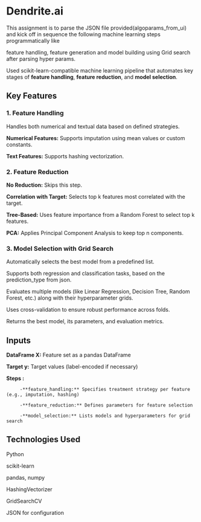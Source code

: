 # Dendrite.ai
This assignment is to parse the JSON file provided(algoparams_from_ui) and kick off in sequence the following machine learning steps programmatically like 

feature handling, feature generation and model building using Grid search after parsing hyper params. 

Used scikit-learn-compatible machine learning pipeline that automates key stages of **feature handling**, **feature reduction**, and **model selection**.
## Key Features
### 1. Feature Handling
   Handles both numerical and textual data based on defined strategies. 
   
   **Numerical Features:** Supports imputation using mean values or custom constants. 
   
   **Text Features:** Supports hashing vectorization. 
   
### 2. Feature Reduction
   **No Reduction:** Skips this step. 
   
   **Correlation with Target:** Selects top k features most correlated with the target. 
   
   **Tree-Based:** Uses feature importance from a Random Forest to select top k features. 
   
   **PCA:** Applies Principal Component Analysis to keep top n components. 

### 3. Model Selection with Grid Search
   Automatically selects the best model from a predefined list. 
   
   Supports both regression and classification tasks, based on the prediction_type from json. 
   
   Evaluates multiple models (like Linear Regression, Decision Tree, Random Forest, etc.) along with their hyperparameter grids. 
   
   Uses cross-validation to ensure robust performance across folds. 
   
   Returns the best model, its parameters, and evaluation metrics. 

## Inputs
   **DataFrame X:** Feature set as a pandas DataFrame 
   
   **Target y:** Target values (label-encoded if necessary) 
   
   **Steps :** 
   
         -**feature_handling:** Specifies treatment strategy per feature (e.g., imputation, hashing) 
         
         -**feature_reduction:** Defines parameters for feature selection 
         
         -**model_selection:** Lists models and hyperparameters for grid search 


## Technologies Used
   Python 
   
   scikit-learn  
   
   pandas, numpy  
   
   HashingVectorizer 
   
   GridSearchCV 
   
   JSON for configuration         
   
